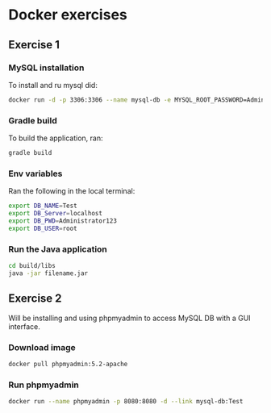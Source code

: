 # Docker exercises

## Exercise 1

### MySQL installation

To install and ru mysql did:

```bash
docker run -d -p 3306:3306 --name mysql-db -e MYSQL_ROOT_PASSWORD=Administrator123 -e MYSQL_DATABASE=Test mysql:8.2.0-oracle
```

### Gradle build

To build the application, ran:

```bash
gradle build
```

### Env variables

Ran the following in the local terminal:

```bash
export DB_NAME=Test
export DB_Server=localhost
export DB_PWD=Administrator123
export DB_USER=root
```

### Run the Java application

```bash
cd build/libs
java -jar filename.jar
```

## Exercise 2

Will be installing and using phpmyadmin to access MySQL DB with a GUI interface.

### Download image

```bash
docker pull phpmyadmin:5.2-apache
```

### Run phpmyadmin

```bash
docker run --name phpmyadmin -p 8080:8080 -d --link mysql-db:Test
```